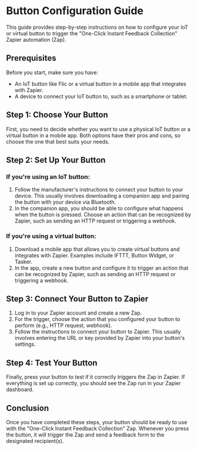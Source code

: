 # Button Configuration Guide

This guide provides step-by-step instructions on how to configure your IoT or virtual button to trigger the "One-Click Instant Feedback Collection" Zapier automation (Zap).

## Prerequisites

Before you start, make sure you have:

- An IoT button like Flic or a virtual button in a mobile app that integrates with Zapier.
- A device to connect your IoT button to, such as a smartphone or tablet.

## Step 1: Choose Your Button

First, you need to decide whether you want to use a physical IoT button or a virtual button in a mobile app. Both options have their pros and cons, so choose the one that best suits your needs.

## Step 2: Set Up Your Button

### If you're using an IoT button:

1. Follow the manufacturer's instructions to connect your button to your device. This usually involves downloading a companion app and pairing the button with your device via Bluetooth.
2. In the companion app, you should be able to configure what happens when the button is pressed. Choose an action that can be recognized by Zapier, such as sending an HTTP request or triggering a webhook.

### If you're using a virtual button:

1. Download a mobile app that allows you to create virtual buttons and integrates with Zapier. Examples include IFTTT, Button Widget, or Tasker.
2. In the app, create a new button and configure it to trigger an action that can be recognized by Zapier, such as sending an HTTP request or triggering a webhook.

## Step 3: Connect Your Button to Zapier

1. Log in to your Zapier account and create a new Zap.
2. For the trigger, choose the action that you configured your button to perform (e.g., HTTP request, webhook).
3. Follow the instructions to connect your button to Zapier. This usually involves entering the URL or key provided by Zapier into your button's settings.

## Step 4: Test Your Button

Finally, press your button to test if it correctly triggers the Zap in Zapier. If everything is set up correctly, you should see the Zap run in your Zapier dashboard.

## Conclusion

Once you have completed these steps, your button should be ready to use with the "One-Click Instant Feedback Collection" Zap. Whenever you press the button, it will trigger the Zap and send a feedback form to the designated recipient(s).

